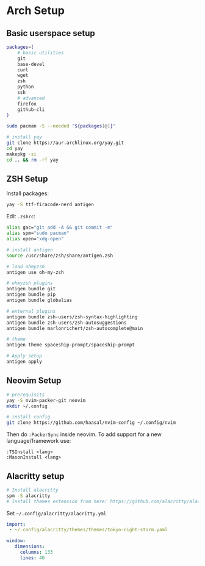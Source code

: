 # Arch Setup

## Basic userspace setup

```bash
packages=(
    # basic utilities
    git
    base-devel
    curl
    wget
    zsh
    python
    ssh
    # advanced
    firefox
    github-cli
)

sudo pacman -S --needed "${packages[@]}"

# install yay
git clone https://aur.archlinux.org/yay.git
cd yay
makepkg -si
cd .. && rm -rf yay
```

## ZSH Setup

Install packages:

```bash
yay -S ttf-firacode-nerd antigen
```

Edit `.zshrc`:

```zsh
alias gac="git add -A && git commit -m"
alias spm="sudo pacman"
alias open="xdg-open"

# install antigen
source /usr/share/zsh/share/antigen.zsh

# load ohmyzsh
antigen use oh-my-zsh

# ohmyzsh plugins
antigen bundle git
antigen bundle pip
antigen bundle globalias

# external plugins
antigen bundle zsh-users/zsh-syntax-highlighting
antigen bundle zsh-users/zsh-autosuggestions
antigen bundle marlonrichert/zsh-autocomplete@main

# theme
antigen theme spaceship-prompt/spaceship-prompt

# Apply setup
antigen apply
```

## Neovim Setup

```zsh
# prerequisits
yay -S nvim-packer-git neovim
mkdir ~/.config

# install config
git clone https://github.com/haasal/nvim-config ~/.config/nvim
```

Then do `:PackerSync` inside neovim.
To add support for a new language/framework use:

```nvim
:TSInstall <lang>
:MasonInstall <lang>
```

## Alacritty setup

```bash
# Install alacritty
spm -S alacritty
# Install themes extension from here: https://github.com/alacritty/alacritty-theme
```

Set `~/.config/alacritty/alacritty.yml`

```yml
import:
 - ~/.config/alacritty/themes/themes/tokyo-night-storm.yaml

window:
   dimensions:
     columns: 133
     lines: 40
```
